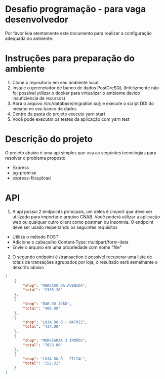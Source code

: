# Desafio programação - para vaga desenvolvedor

Por favor leia atentamente este documento para realizar a configuração adequada do ambiente.

# Instruções para preparação do ambiente

1. Clone o repositorio em seu ambiente local.
2. Instale o gerenciador de banco de dados PostGreSQL (Infelizmente não foi possível utilizar o docker para virtualizar o ambiente devido insuficiencia de recursos)
3. Abra o arquivo /src/database/migration.sql; e execute o script DDl do mesmo no seu banco de dados
4. Dentro da pasta do projeto execute yarn start
5. Você pode executar os testes da aplicação com yarn test
# Descrição do projeto

O projeto abaixo é uma api simples que usa as seguintes tecnologias para resolver o problema proposto
- Express 
- pg-promise
- express-fileupload

# API
1. A api possui 2 endpoints principais, um deles é /import que deve ser utilizado para importar o arquivo CNAB. Você poderá utilizar a aplicação web ou 
qualquer outro client como postman ou insomnia. O endpoint deve ser usado respeitando os seguintes requisitos
- Utilize o método POST
- Adicione o cabeçalho Content-Type: multipart/form-data
- Envie o arquivo em uma propriedade com nome "file"

2. O segundo endpoint é /transaction é possivel recuperar uma lista de totais de transações agrupados por loja, o resultado será semelhante o descrito abaixo
```json
[
	{
		"shop": "MERCADO DA AVENIDA",
		"total": "2335.20"
	},
	{
		"shop": "BAR DO JOÃO",
		"total": "406.00"
	},
	{
		"shop": "LOJA DO Ó - MATRIZ",
		"total": "434.00"
	},
	{
		"shop": "MERCEARIA 3 IRMÃOS",
		"total": "7023.00"
	},
	{
		"shop": "LOJA DO Ó - FILIAL",
		"total": "152.32"
	}
]
```